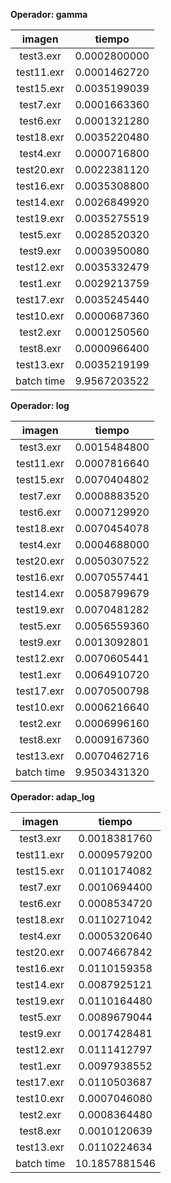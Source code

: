 **Operador: gamma**

imagen|tiempo
:---:|:---:
test3.exr|0.0002800000
test11.exr|0.0001462720
test15.exr|0.0035199039
test7.exr|0.0001663360
test6.exr|0.0001321280
test18.exr|0.0035220480
test4.exr|0.0000716800
test20.exr|0.0022381120
test16.exr|0.0035308800
test14.exr|0.0026849920
test19.exr|0.0035275519
test5.exr|0.0028520320
test9.exr|0.0003950080
test12.exr|0.0035332479
test1.exr|0.0029213759
test17.exr|0.0035245440
test10.exr|0.0000687360
test2.exr|0.0001250560
test8.exr|0.0000966400
test13.exr|0.0035219199
batch time|9.9567203522

**Operador: log**

imagen|tiempo
:---:|:---:
test3.exr|0.0015484800
test11.exr|0.0007816640
test15.exr|0.0070404802
test7.exr|0.0008883520
test6.exr|0.0007129920
test18.exr|0.0070454078
test4.exr|0.0004688000
test20.exr|0.0050307522
test16.exr|0.0070557441
test14.exr|0.0058799679
test19.exr|0.0070481282
test5.exr|0.0056559360
test9.exr|0.0013092801
test12.exr|0.0070605441
test1.exr|0.0064910720
test17.exr|0.0070500798
test10.exr|0.0006216640
test2.exr|0.0006996160
test8.exr|0.0009167360
test13.exr|0.0070462716
batch time|9.9503431320

**Operador: adap_log**

imagen|tiempo
:---:|:---:
test3.exr|0.0018381760
test11.exr|0.0009579200
test15.exr|0.0110174082
test7.exr|0.0010694400
test6.exr|0.0008534720
test18.exr|0.0110271042
test4.exr|0.0005320640
test20.exr|0.0074667842
test16.exr|0.0110159358
test14.exr|0.0087925121
test19.exr|0.0110164480
test5.exr|0.0089679044
test9.exr|0.0017428481
test12.exr|0.0111412797
test1.exr|0.0097938552
test17.exr|0.0110503687
test10.exr|0.0007046080
test2.exr|0.0008364480
test8.exr|0.0010120639
test13.exr|0.0110224634
batch time|10.1857881546

